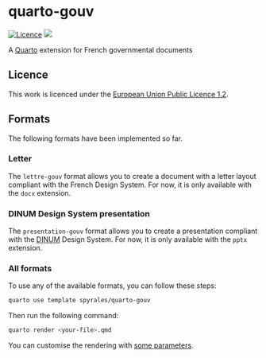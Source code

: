 # quarto-gouv

[![Licence](https://img.shields.io/badge/Licence-EUPL--1.2-001489)](https://joinup.ec.europa.eu/collection/eupl/eupl-text-eupl-12)
![](https://github.com/spyrales/quarto-gouv/actions/workflows/ci_lettre-gouv-docx.yml/badge.svg)

A [Quarto](https://quarto.org) extension for French governmental documents

## Licence

 This work is licenced under the [European Union Public Licence 1.2](https://joinup.ec.europa.eu/collection/eupl/eupl-text-eupl-12).

## Formats

The following formats have been implemented so far.

### Letter

The `lettre-gouv` format allows you to create a document with a letter layout compliant with the French Design System. For now, it is only available with the `docx` extension.

### DINUM Design System presentation

The `presentation-gouv` format allows you to create a presentation compliant with the [DINUM](https://www.numerique.gouv.fr/dinum/) Design System. For now, it is only available with the `pptx` extension.

### All formats

To use any of the available formats, you can follow these steps:

```bash
quarto use template spyrales/quarto-gouv
```

Then run the following command:

```bash
quarto render <your-file>.qmd
```

You can customise the rendering with [some parameters](https://quarto.org/docs/reference/formats/docx.html).